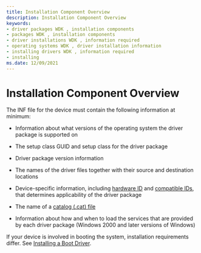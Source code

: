 ```yaml
---
title: Installation Component Overview
description: Installation Component Overview
keywords:
- driver packages WDK , installation components
- packages WDK , installation components
- driver installations WDK , information required
- operating systems WDK , driver installation information
- installing drivers WDK , information required
- installing
ms.date: 12/09/2021
---
```


# Installation Component Overview

The INF file for the device must contain the following information at minimum:

-   Information about what versions of the operating system the driver package is supported on

-   The setup class GUID and setup class for the driver package

-   Driver package version information

-   The names of the driver files together with their source and destination locations

-   Device-specific information, including [hardware ID](hardware-ids.md) and [compatible IDs](compatible-ids.md), that determines applicability of the driver package

-   The name of a [catalog (.cat) file](catalog-files.md)

-   Information about how and when to load the services that are provided by each driver package (Windows 2000 and later versions of Windows)

If your device is involved in booting the system, installation requirements differ. See [Installing a Boot Driver](installing-a-boot-start-driver.md).
